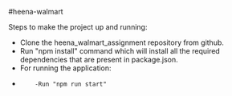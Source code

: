 #heena-walmart

Steps to make the project up and running:

* Clone the heena_walmart_assignment repository from github.
* Run "npm install" command which will install all the required dependencies that are present in package.json.
* For running the application:
*         -Run "npm run start"

